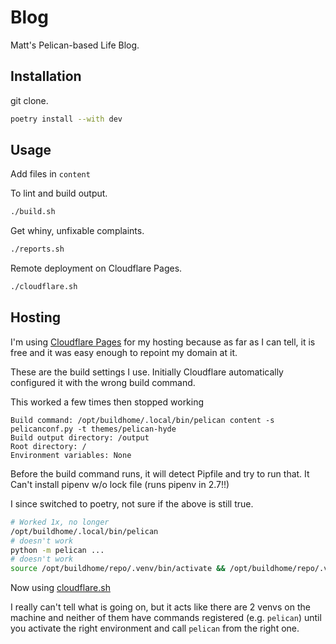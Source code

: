 # Blog

Matt's Pelican-based Life Blog.

## Installation

git clone.

```bash
poetry install --with dev
```

## Usage

Add files in `content`

To lint and build output.

```bash
./build.sh
```

Get whiny, unfixable complaints.

```bash
./reports.sh
```

Remote deployment on Cloudflare Pages.

```bash
./cloudflare.sh
```

## Hosting

I'm using [Cloudflare Pages](https://pages.cloudflare.com/) for my hosting because as
far as I can tell, it is free and it was easy enough to repoint my domain at it.

These are the build settings I use. Initially Cloudflare automatically configured it
with the wrong build command.

This worked a few times then stopped working

```text
Build command: /opt/buildhome/.local/bin/pelican content -s pelicanconf.py -t themes/pelican-hyde
Build output directory: /output
Root directory: /
Environment variables: None
```

Before the build command runs, it will detect Pipfile and try to run that.  It Can't install pipenv w/o lock file (runs pipenv in 2.7!!)

I since switched to poetry, not sure if the above is still true.

```bash
# Worked 1x, no longer
/opt/buildhome/.local/bin/pelican
# doesn't work
python -m pelican ...
# doesn't work
source /opt/buildhome/repo/.venv/bin/activate && /opt/buildhome/repo/.venv/bin/pelican content -s pelicanconf.py -t themes/pelican-hyde
```

Now using [cloudflare.sh](cloudflare.sh)

I really can't tell what is going on, but it acts like there are 2 venvs on the machine and neither of them have commands registered (e.g. `pelican`) until you activate the right environment and call `pelican` from the right one.
